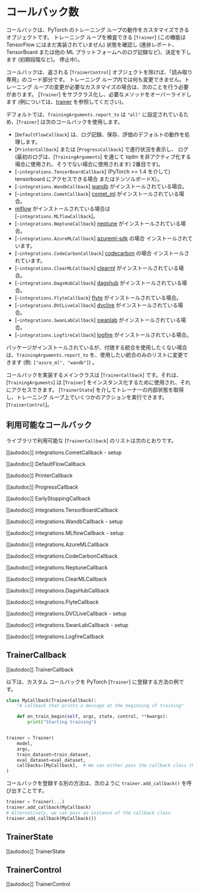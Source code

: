 <!--Copyright 2020 The HuggingFace Team. All rights reserved.

Licensed under the Apache License, Version 2.0 (the "License"); you may not use this file except in compliance with
the License. You may obtain a copy of the License at

http://www.apache.org/licenses/LICENSE-2.0

Unless required by applicable law or agreed to in writing, software distributed under the License is distributed on
an "AS IS" BASIS, WITHOUT WARRANTIES OR CONDITIONS OF ANY KIND, either express or implied. See the License for the
specific language governing permissions and limitations under the License.

⚠️ Note that this file is in Markdown but contain specific syntax for our doc-builder (similar to MDX) that may not be
rendered properly in your Markdown viewer.

-->


# コールバック数

コールバックは、PyTorch のトレーニング ループの動作をカスタマイズできるオブジェクトです。
トレーニング ループを検査できる [`Trainer`] (この機能は TensorFlow にはまだ実装されていません)
状態を確認し (進捗レポート、TensorBoard または他の ML プラットフォームへのログ記録など)、決定を下します (初期段階など)。
停止中）。

コールバックは、返される [`TrainerControl`] オブジェクトを除けば、「読み取り専用」のコード部分です。
トレーニング ループ内では何も変更できません。トレーニング ループの変更が必要なカスタマイズの場合は、次のことを行う必要があります。
[`Trainer`] をサブクラス化し、必要なメソッドをオーバーライドします (例については、[trainer](trainer) を参照してください)。

デフォルトでは、`TrainingArguments.report_to` は `"all"` に設定されているため、[`Trainer`] は次のコールバックを使用します。

- [`DefaultFlowCallback`] は、ログ記録、保存、評価のデフォルトの動作を処理します。
- [`PrinterCallback`] または [`ProgressCallback`] で進行状況を表示し、
  ログ (最初のログは、[`TrainingArguments`] を通じて tqdm を非アクティブ化する場合に使用され、そうでない場合に使用されます)
  2番目です)。
- [`~integrations.TensorBoardCallback`] (PyTorch >= 1.4 を介して) tensorboard にアクセスできる場合
  またはテンソルボードX）。
- [`~integrations.WandbCallback`] [wandb](https://www.wandb.com/) がインストールされている場合。
- [`~integrations.CometCallback`] [comet_ml](https://www.comet.com/site/) がインストールされている場合。
- [mlflow](https://www.mlflow.org/) がインストールされている場合は [`~integrations.MLflowCallback`]。
- [`~integrations.NeptuneCallback`] [neptune](https://neptune.ai/) がインストールされている場合。
- [`~integrations.AzureMLCallback`] [azureml-sdk](https://pypi.org/project/azureml-sdk/) の場合
  インストールされています。
- [`~integrations.CodeCarbonCallback`] [codecarbon](https://pypi.org/project/codecarbon/) の場合
  インストールされています。
- [`~integrations.ClearMLCallback`] [clearml](https://github.com/allegroai/clearml) がインストールされている場合。
- [`~integrations.DagsHubCallback`] [dagshub](https://dagshub.com/) がインストールされている場合。
- [`~integrations.FlyteCallback`] [flyte](https://flyte.org/) がインストールされている場合。
- [`~integrations.DVCLiveCallback`] [dvclive](https://www.dvc.org/doc/dvclive) がインストールされている場合。
- [`~integrations.SwanLabCallback`] [swanlab](http://swanlab.cn/) がインストールされている場合。
- [`~integrations.LogfireCallback`] [logfire](https://pydantic.dev/logfire) がインストールされている場合。

パッケージがインストールされているが、付随する統合を使用したくない場合は、`TrainingArguments.report_to` を、使用したい統合のみのリストに変更できます (例: `["azure_ml", "wandb"]`) 。

コールバックを実装するメインクラスは [`TrainerCallback`] です。それは、
[`TrainingArguments`] は [`Trainer`] をインスタンス化するために使用され、それにアクセスできます。
[`TrainerState`] を介してトレーナーの内部状態を取得し、トレーニング ループ上でいくつかのアクションを実行できます。
[`TrainerControl`]。

## 利用可能なコールバック

ライブラリで利用可能な [`TrainerCallback`] のリストは次のとおりです。

[[autodoc]] integrations.CometCallback
    - setup

[[autodoc]] DefaultFlowCallback

[[autodoc]] PrinterCallback

[[autodoc]] ProgressCallback

[[autodoc]] EarlyStoppingCallback

[[autodoc]] integrations.TensorBoardCallback

[[autodoc]] integrations.WandbCallback
    - setup

[[autodoc]] integrations.MLflowCallback
    - setup

[[autodoc]] integrations.AzureMLCallback

[[autodoc]] integrations.CodeCarbonCallback

[[autodoc]] integrations.NeptuneCallback

[[autodoc]] integrations.ClearMLCallback

[[autodoc]] integrations.DagsHubCallback

[[autodoc]] integrations.FlyteCallback

[[autodoc]] integrations.DVCLiveCallback
    - setup

[[autodoc]] integrations.SwanLabCallback
    - setup

[[autodoc]] integrations.LogfireCallback

## TrainerCallback

[[autodoc]] TrainerCallback

以下は、カスタム コールバックを PyTorch [`Trainer`] に登録する方法の例です。

```python
class MyCallback(TrainerCallback):
    "A callback that prints a message at the beginning of training"

    def on_train_begin(self, args, state, control, **kwargs):
        print("Starting training")


trainer = Trainer(
    model,
    args,
    train_dataset=train_dataset,
    eval_dataset=eval_dataset,
    callbacks=[MyCallback],  # We can either pass the callback class this way or an instance of it (MyCallback())
)
```

コールバックを登録する別の方法は、次のように `trainer.add_callback()` を呼び出すことです。

```python
trainer = Trainer(...)
trainer.add_callback(MyCallback)
# Alternatively, we can pass an instance of the callback class
trainer.add_callback(MyCallback())
```

## TrainerState

[[autodoc]] TrainerState

## TrainerControl

[[autodoc]] TrainerControl



